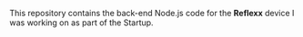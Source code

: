 This repository contains the back-end Node.js code for the **Reflexx** device I was working on as part of the Startup.